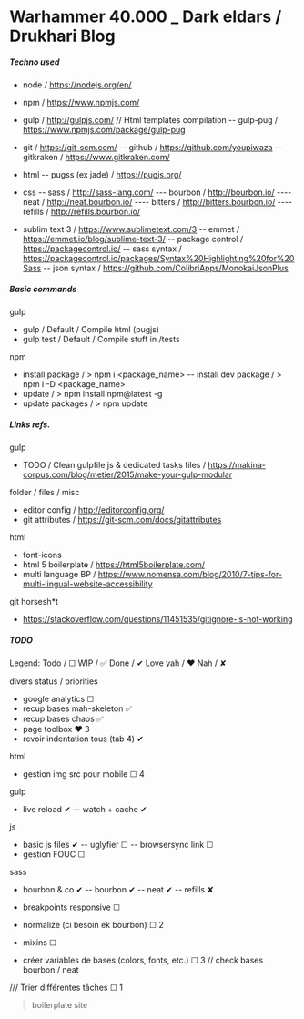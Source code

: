 # Warhammer 40.000 _ Dark eldars / Drukhari Blog



##### Techno used
- node												/ https://nodejs.org/en/
- npm												/ https://www.npmjs.com/
- gulp												/ http://gulpjs.com/
// Html templates compilation
-- gulp-pug											/ https://www.npmjs.com/package/gulp-pug
	
- git												/ https://git-scm.com/
-- github											/ https://github.com/youpiwaza
-- gitkraken										/ https://www.gitkraken.com/

- html
-- pugss (ex jade)									/ https://pugjs.org/

- css
-- sass												/ http://sass-lang.com/
--- bourbon											/ http://bourbon.io/
---- neat											/ http://neat.bourbon.io/
---- bitters										/ http://bitters.bourbon.io/
---- refills										/ http://refills.bourbon.io/

- sublim text 3 									/ https://www.sublimetext.com/3
-- emmet 											/ https://emmet.io/blog/sublime-text-3/
-- package control 									/ https://packagecontrol.io/
-- sass syntax										/ https://packagecontrol.io/packages/Syntax%20Highlighting%20for%20Sass
-- json syntax										/ https://github.com/ColibriApps/MonokaiJsonPlus


##### Basic commands

gulp
- gulp												/ Default / Compile html (pugjs)
- gulp test											/ Default / Compile stuff in /tests

npm
- install package 									/ > npm i <package_name>
-- install dev package								/ > npm i -D <package_name>
- update 											/ > npm install npm@latest -g
- update packages 									/ > npm update



##### Links refs.
gulp
- TODO / Clean gulpfile.js & dedicated tasks files 	/ https://makina-corpus.com/blog/metier/2015/make-your-gulp-modular

folder / files / misc
- editor config										/ http://editorconfig.org/
- git attributes 									/ https://git-scm.com/docs/gitattributes

html
- font-icons
- html 5 boilerplate								/ https://html5boilerplate.com/
- multi language BP									/ https://www.nomensa.com/blog/2010/7-tips-for-multi-lingual-website-accessibility

git horsesh*t
- https://stackoverflow.com/questions/11451535/gitignore-is-not-working

##### TODO
Legend:
Todo / ☐
WIP / ✅
Done / ✔
Love yah / ❤
Nah / ✘



divers										  status / priorities
- google analytics									☐
- recup bases mah-skeleton 							✅ 
- recup bases chaos		 							✅ 
- page toolbox										❤ 3
- revoir indentation tous (tab 4)					✔

html
- gestion img src pour mobile						☐ 4

gulp
- live reload										✔
-- watch + cache									✔

js
- basic js files									✔
-- uglyfier											☐
-- browsersync link									☐
- gestion FOUC										☐

sass
- bourbon & co										✔
-- bourbon											✔
-- neat												✔
-- refills											✘

- breakpoints responsive							☐
- normalize (ci besoin ek bourbon)					☐ 2
- mixins											☐
- créer variables de bases (colors, fonts, etc.)	☐ 3 // check bases bourbon / neat


/// Trier différentes tâches						☐ 1
> boilerplate
> site


